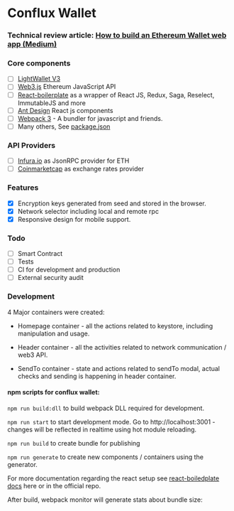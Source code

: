 # Conflux Wallet

### Technical review article: [How to build an Ethereum Wallet web app (Medium)](https://medium.freecodecamp.org/how-to-build-an-ethereum-wallet-web-app-ac77dcaac573)

### Core components

- [ ] [LightWallet V3](https://github.com/ConsenSys/eth-lightwallet)
- [ ] [Web3.js](https://github.com/ethereum/web3.js/) Ethereum JavaScript API
- [ ] [React-boilerplate](https://github.com/react-boilerplate/react-boilerplate) as a wrapper of React JS, Redux, Saga, Reselect, ImmutableJS and more
- [ ] [Ant Design](https://github.com/ant-design/ant-design) React js components
- [ ] [Webpack 3](https://github.com/webpack/webpack) - A bundler for javascript and friends.
- [ ] Many others, See [package.json](https://github.com/PaulLaux/eth-hot-wallet/blob/master/package.json)

### API Providers

- [ ] [Infura.io](https://infura.io/) as JsonRPC provider for ETH
- [ ] [Coinmarketcap](https://coinmarketcap.com/) as exchange rates provider

### Features

- [x] Encryption keys generated from seed and stored in the browser.
- [x] Network selector including local and remote rpc
- [x] Responsive design for mobile support.

### Todo

- [ ] Smart Contract
- [ ] Tests
- [ ] CI for development and production
- [ ] External security audit

### Development

4 Major containers were created:

- Homepage container - all the actions related to keystore, including manipulation and usage.

- Header container - all the activities related to network communication / web3 API.

- SendTo container - state and actions related to sendTo modal, actual checks and sending is happening in header container.

#### npm scripts for conflux wallet:

`npm run build:dll` to build webpack DLL required for development.

`npm run start` to start development mode. Go to http://localhost:3001 - changes will be reflected in realtime using hot module reloading.

`npm run build` to create bundle for publishing

`npm run generate` to create new components / containers using the generator.

For more documentation regarding the react setup see [react-boiledplate docs](https://eth-hot-wallet.com/docs/react-boilerplate/) here or in the official repo.

After build, webpack monitor will generate stats about bundle size:
